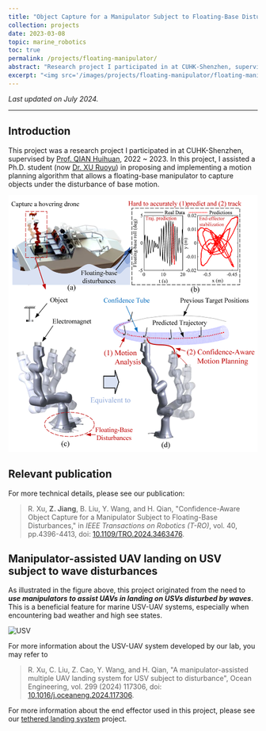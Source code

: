 ```yaml
---
title: "Object Capture for a Manipulator Subject to Floating-Base Disturbances"
collection: projects
date: 2023-03-08
topic: marine_robotics
toc: true
permalink: /projects/floating-manipulator/
abstract: "Research project I participated in at CUHK-Shenzhen, supervised by <a href='https://sse.cuhk.edu.cn/en/faculty/qianhuihuan'>Prof. QIAN Huihuan</a>, 2022 ~ 2023. In this project, I assisted a Ph.D. student in proposing and implementing a motion planning algorithm that allows a floating-base manipulator to capture objects under the disturbance of base motion." 
excerpt: "<img src='/images/projects/floating-manipulator/floating-manipulator.gif' width='700px'>"
---
```



*Last updated on July 2024.*

---

## Introduction

This project was a research project I participated in at CUHK-Shenzhen, supervised by [Prof. QIAN Huihuan](https://sse.cuhk.edu.cn/en/faculty/qianhuihuan), 2022 ~ 2023. In this project, I assisted a Ph.D. student (now [Dr. XU Ruoyu](https://xuruoyuroy.github.io/)) in proposing and implementing a motion planning algorithm that allows a floating-base manipulator to capture objects under the disturbance of base motion.

![task](/images/projects/floating-manipulator/task.png)

## Relevant publication

For more technical details, please see our publication:
>R. Xu, **Z. Jiang**, B. Liu, Y. Wang, and H. Qian, "Confidence-Aware Object Capture for a Manipulator Subject to Floating-Base Disturbances," in _IEEE Transactions on Robotics (T-RO)_, vol. 40, pp.4396-4413, doi: [10.1109/TRO.2024.3463476](https://doi.org/10.1109/TRO.2024.3463476).

## Manipulator-assisted UAV landing on USV subject to wave disturbances

As illustrated in the figure above, this project originated from the need to **_use manipulators to assist UAVs in landing on USVs disturbed by waves_**. This is a beneficial feature for marine USV-UAV systems, especially when encountering bad weather and high see states.


![USV](/images/projects/floating-manipulator/usv.gif)

For more information about the USV-UAV system developed by our lab, you may refer to 
> R. Xu, C. Liu, Z. Cao, Y. Wang, and H. Qian, "A manipulator-assisted multiple UAV landing system for USV subject to disturbance", Ocean Engineering, vol. 299 (2024) 117306, doi: [10.1016/j.oceaneng.2024.117306](https://doi.org/10.1016/j.oceaneng.2024.117306).

For more information about the end effector used in this project, please see our [tethered landing system](/projects/tethered-landing/) project.
